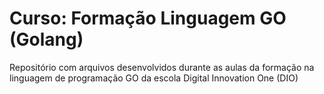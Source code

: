 # Curso: Formação Linguagem GO (Golang)
Repositório com arquivos desenvolvidos durante as aulas da formação na linguagem de programação GO da escola Digital Innovation One (DIO)
